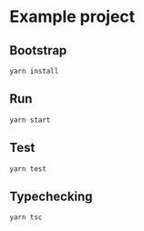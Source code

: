 # Example project

## Bootstrap
```
yarn install
```

## Run
```
yarn start
```

## Test
```
yarn test
```

## Typechecking
```
yarn tsc
```